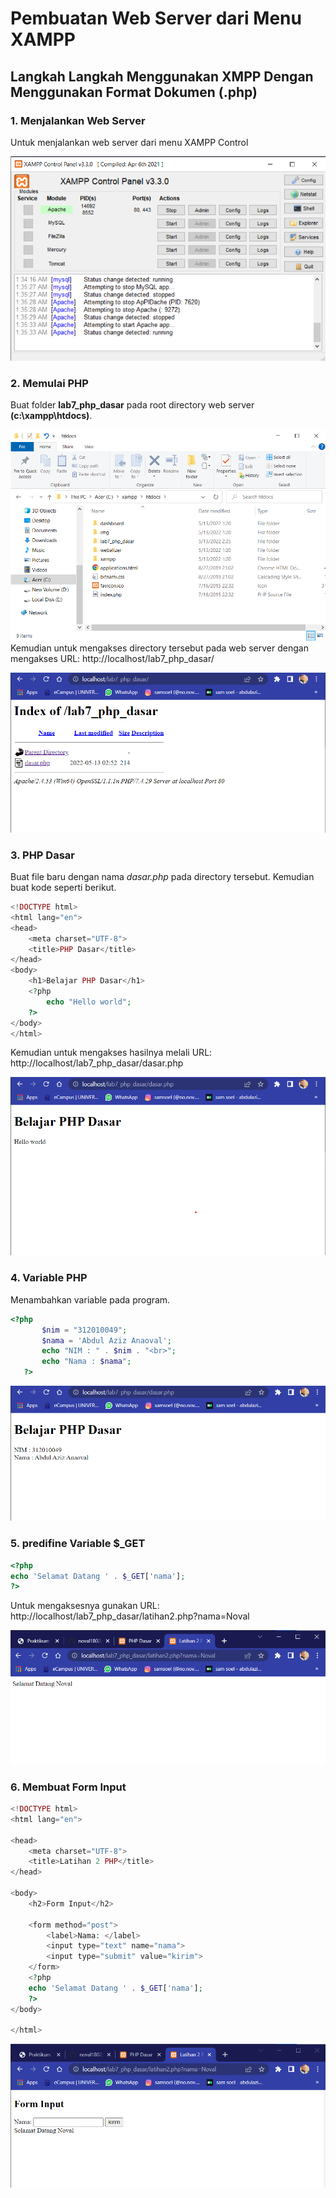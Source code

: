 # Pembuatan Web Server dari Menu XAMPP
## Langkah Langkah Menggunakan XMPP Dengan Menggunakan Format Dokumen (.php)

### 1. Menjalankan Web Server 

 Untuk menjalankan web server dari menu XAMPP Control

![xmpp](asset/img/xmppServer.png)

### 2. Memulai PHP 
 Buat folder **lab7_php_dasar** pada root directory web server **(c:\xampp\htdocs)**.

![htdocs](asset/img/htdocs.png)
 Kemudian untuk mengakses directory tersebut pada web server dengan mengakses URL: http://localhost/lab7_php_dasar/

![localhost](asset/img/localhost.png)

### 3. PHP Dasar
 Buat file baru dengan nama *dasar.php* pada directory tersebut. Kemudian buat kode seperti berikut. 

```php
<!DOCTYPE html>
<html lang="en">
<head>
    <meta charset="UTF-8">
    <title>PHP Dasar</title>
</head>
<body>
    <h1>Belajar PHP Dasar</h1>
    <?php
        echo "Hello world";
    ?>
</body>
</html>
```
Kemudian untuk mengakses hasilnya melali URL: http://localhost/lab7_php_dasar/dasar.php

![dasarPHP](asset/img/dasarPHP.png)
### 4. Variable PHP 
 Menambahkan variable pada program.
 ```php
 <?php
        $nim = "312010049";
        $nama = 'Abdul Aziz Anaoval';
        echo "NIM : " . $nim . "<br>";
        echo "Nama : $nama";
    ?>
```
![variablePHP](asset/img/variablePHP.png)

### 5. predifine Variable $_GET

```php
<?php
echo 'Selamat Datang ' . $_GET['nama'];
?>
```
Untuk mengaksesnya gunakan URL:
http://localhost/lab7_php_dasar/latihan2.php?nama=Noval

![predifineVariableGET](asset/img/predifineVariableGET.png)

### 6. Membuat Form Input

```php
<!DOCTYPE html>
<html lang="en">

<head>
    <meta charset="UTF-8">
    <title>Latihan 2 PHP</title>
</head>

<body>
    <h2>Form Input</h2>

    <form method="post">
        <label>Nama: </label>
        <input type="text" name="nama">
        <input type="submit" value="kirim">
    </form>
    <?php
    echo 'Selamat Datang ' . $_GET['nama'];
    ?>
</body>

</html>
```
![FormInput](asset/img/FormInput.png)